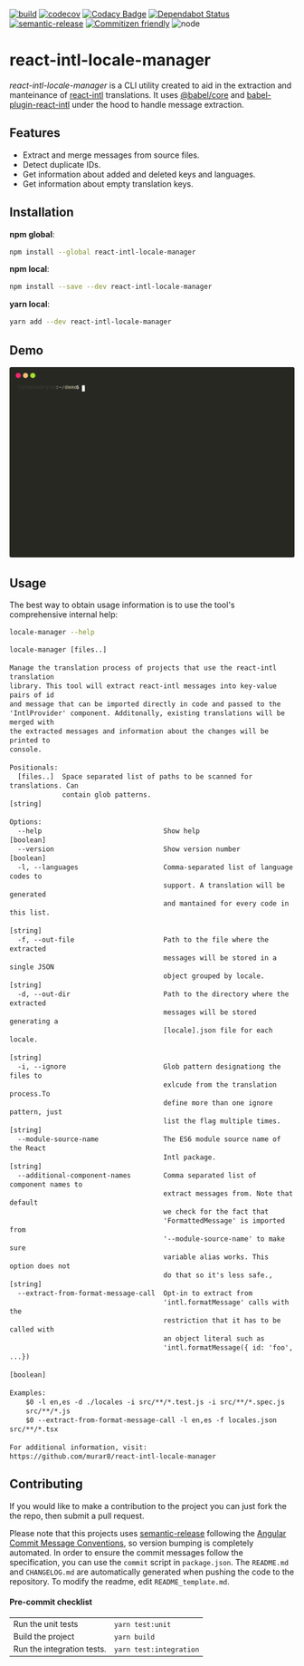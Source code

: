 [![build](https://github.com/murar8/react-intl-locale-manager/workflows/ci/badge.svg)](https://github.com/murar8/react-intl-locale-manager/actions?query=workflow%3Aci)
[![codecov](https://codecov.io/gh/murar8/react-intl-locale-manager/branch/master/graph/badge.svg)](https://codecov.io/gh/murar8/react-intl-locale-manager)
[![Codacy Badge](https://api.codacy.com/project/badge/Grade/93059009875b41c9925fc6f59a401fe6)](https://app.codacy.com/manual/lnzmrr/react-intl-locale-manager?utm_source=github.com&utm_medium=referral&utm_content=murar8/react-intl-locale-manager&utm_campaign=Badge_Grade_Dashboard)
[![Dependabot Status](https://api.dependabot.com/badges/status?host=github&repo=murar8/react-intl-locale-manager)](https://dependabot.com)
[![semantic-release](https://img.shields.io/badge/%20%20%F0%9F%93%A6%F0%9F%9A%80-semantic--release-e10079.svg)](https://github.com/semantic-release/semantic-release)
[![Commitizen friendly](https://img.shields.io/badge/commitizen-friendly-brightgreen.svg)](http://commitizen.github.io/cz-cli/)
![node](https://img.shields.io/node/v/react-intl-locale-manager)

# react-intl-locale-manager

_react-intl-locale-manager_ is a CLI utility created to aid in the extraction and manteinance of [react-intl](https://github/formatjs/react-intl) translations. It uses [@babel/core](https://babeljs.io/docs/en/babel-core) and [babel-plugin-react-intl](https://github.com/formatjs/formatjs/tree/master/packages/babel-plugin-react-intl) under the hood to handle message extraction.

## Features

- Extract and merge messages from source files.
- Detect duplicate IDs.
- Get information about added and deleted keys and languages.
- Get information about empty translation keys.

## Installation

**npm global**:

```bash
npm install --global react-intl-locale-manager
```

**npm local**:

```bash
npm install --save --dev react-intl-locale-manager
```

**yarn local**:

```bash
yarn add --dev react-intl-locale-manager
```

## Demo

<img src="demo.svg">

## Usage

The best way to obtain usage information is to use the tool's comprehensive internal help:

```bash
locale-manager --help
```

```
locale-manager [files..]

Manage the translation process of projects that use the react-intl translation
library. This tool will extract react-intl messages into key-value pairs of id
and message that can be imported directly in code and passed to the
'IntlProvider' component. Additonally, existing translations will be merged with
the extracted messages and information about the changes will be printed to
console.

Positionals:
  [files..]  Space separated list of paths to be scanned for translations. Can
             contain glob patterns.                                     [string]

Options:
  --help                              Show help                        [boolean]
  --version                           Show version number              [boolean]
  -l, --languages                     Comma-separated list of language codes to
                                      support. A translation will be generated
                                      and mantained for every code in this list.
                                                                        [string]
  -f, --out-file                      Path to the file where the extracted
                                      messages will be stored in a single JSON
                                      object grouped by locale.         [string]
  -d, --out-dir                       Path to the directory where the extracted
                                      messages will be stored generating a
                                      [locale].json file for each locale.
                                                                        [string]
  -i, --ignore                        Glob pattern designationg the files to
                                      exlcude from the translation process.To
                                      define more than one ignore pattern, just
                                      list the flag multiple times.     [string]
  --module-source-name                The ES6 module source name of the React
                                      Intl package.                     [string]
  --additional-component-names        Comma separated list of component names to
                                      extract messages from. Note that default
                                      we check for the fact that
                                      'FormattedMessage' is imported from
                                      '--module-source-name' to make sure
                                      variable alias works. This option does not
                                      do that so it's less safe.,       [string]
  --extract-from-format-message-call  Opt-in to extract from
                                      'intl.formatMessage' calls with the
                                      restriction that it has to be called with
                                      an object literal such as
                                      'intl.formatMessage({ id: 'foo', ...})
                                                                       [boolean]

Examples:
    $0 -l en,es -d ./locales -i src/**/*.test.js -i src/**/*.spec.js
    src/**/*.js
    $0 --extract-from-format-message-call -l en,es -f locales.json src/**/*.tsx

For additional information, visit:
https://github.com/murar8/react-intl-locale-manager

```

## Contributing

If you would like to make a contribution to the project you can just fork the the repo, then submit a pull request.

Please note that this projects uses [semantic-release](https://semantic-release.gitbook.io/semantic-release/) following the [Angular Commit Message Conventions](https://github.com/angular/angular.js/blob/master/DEVELOPERS.md#-git-commit-guidelines), so version bumping is completely automated. In order to ensure the commit messages follow the specification, you can use the `commit` script in `package.json`. The `README.md` and `CHANGELOG.md` are automatically generated when pushing the code to the repository. To modify the readme, edit `README_template.md`.

#### Pre-commit checklist

|                            |                         |
| -------------------------- | ----------------------- |
| Run the unit tests         | `yarn test:unit`        |
| Build the project          | `yarn build`            |
| Run the integration tests. | `yarn test:integration` |
